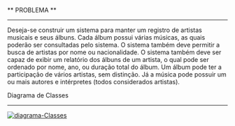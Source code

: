 ** PROBLEMA **
<hr>
Deseja-se construir um sistema para manter um registro de artistas musicais e seus álbuns. Cada álbum possui várias músicas, 
as quais poderão ser consultadas pelo sistema. O sistema também deve permitir a busca de artistas por nome ou nacionalidade. 
O sistema também deve ser capaz de exibir um relatório dos álbuns de um artista, o qual pode ser ordenado por nome, ano, 
ou duração total do álbum. Um álbum pode ter a participação de vários artistas, sem distinção. Já a música pode possuir um ou 
mais autores e intérpretes (todos considerados artistas).
<br>

Diagrama de Classes
<hr>
<a href="https://imgbb.com/"><img src="https://i.ibb.co/XSnZbM5/diagrama-Classes.jpg" alt="diagrama-Classes" border="0"></a>



